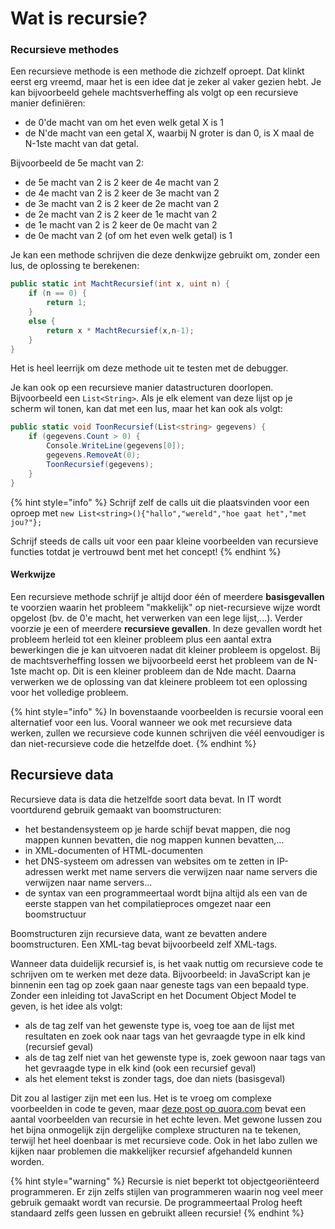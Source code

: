# Wat is recursie?

### Recursieve methodes

Een recursieve methode is een methode die zichzelf oproept. Dat klinkt eerst erg vreemd, maar het is een idee dat je zeker al vaker gezien hebt. Je kan bijvoorbeeld gehele machtsverheffing als volgt op een recursieve manier definiëren:

* de 0'de macht van om het even welk getal X is 1
* de N'de macht van een getal X, waarbij N groter is dan 0, is X maal de N-1ste macht van dat getal.

Bijvoorbeeld de 5e macht van 2:

* de 5e macht van 2 is 2 keer de 4e macht van 2
* de 4e macht van 2 is 2 keer de 3e macht van 2
* de 3e macht van 2 is 2 keer de 2e macht van 2
* de 2e macht van 2 is 2 keer de 1e macht van 2
* de 1e macht van 2 is 2 keer de 0e macht van 2
* de 0e macht van 2 \(of om het even welk getal\) is 1

Je kan een methode schrijven die deze denkwijze gebruikt om, zonder een lus, de oplossing te berekenen:

```csharp
public static int MachtRecursief(int x, uint n) {
    if (n == 0) {
        return 1;
    }
    else {
        return x * MachtRecursief(x,n-1);
    }
}
```

Het is heel leerrijk om deze methode uit te testen met de debugger.

Je kan ook op een recursieve manier datastructuren doorlopen. Bijvoorbeeld een `List<String>`. Als je elk element van deze lijst op je scherm wil tonen, kan dat met een lus, maar het kan ook als volgt:

```csharp
public static void ToonRecursief(List<string> gegevens) {
    if (gegevens.Count > 0) {
        Console.WriteLine(gegevens[0]);
        gegevens.RemoveAt(0);
        ToonRecursief(gegevens);
    }
}
```

{% hint style="info" %}
Schrijf zelf de calls uit die plaatsvinden voor een oproep met `new List<string>(){"hallo","wereld","hoe gaat het","met jou?"};`

Schrijf steeds de calls uit voor een paar kleine voorbeelden van recursieve functies totdat je vertrouwd bent met het concept!
{% endhint %}

#### Werkwijze

Een recursieve methode schrijf je altijd door één of meerdere **basisgevallen** te voorzien waarin het probleem "makkelijk" op niet-recursieve wijze wordt opgelost \(bv. de 0'e macht, het verwerken van een lege lijst,...\). Verder voorzie je een of meerdere **recursieve gevallen**. In deze gevallen wordt het probleem herleid tot een kleiner probleem plus een aantal extra bewerkingen die je kan uitvoeren nadat dit kleiner probleem is opgelost. Bij de machtsverheffing lossen we bijvoorbeeld eerst het probleem van de N-1ste macht op. Dit is een kleiner probleem dan de Nde macht. Daarna verwerken we de oplossing van dat kleinere probleem tot een oplossing voor het volledige probleem.

{% hint style="info" %}
In bovenstaande voorbeelden is recursie vooral een alternatief voor een lus. Vooral wanneer we ook met recursieve data werken, zullen we recursieve code kunnen schrijven die véél eenvoudiger is dan niet-recursieve code die hetzelfde doet.
{% endhint %}

## Recursieve data

Recursieve data is data die hetzelfde soort data bevat. In IT wordt voortdurend gebruik gemaakt van boomstructuren:

* het bestandensysteem op je harde schijf bevat mappen, die nog mappen kunnen bevatten, die nog mappen kunnen bevatten,...
* in XML-documenten of HTML-documenten
* het DNS-systeem om adressen van websites om te zetten in IP-adressen werkt met name servers die verwijzen naar name servers die verwijzen naar name servers...
* de syntax van een programmeertaal wordt bijna altijd als een van de eerste stappen van het compilatieproces omgezet naar een boomstructuur

Boomstructuren zijn recursieve data, want ze bevatten andere boomstructuren. Een XML-tag bevat bijvoorbeeld zelf XML-tags.

Wanneer data duidelijk recursief is, is het vaak nuttig om recursieve code te schrijven om te werken met deze data. Bijvoorbeeld: in JavaScript kan je binnenin een tag op zoek gaan naar geneste tags van een bepaald type. Zonder een inleiding tot JavaScript en het Document Object Model te geven, is het idee als volgt:

* als de tag zelf van het gewenste type is, voeg toe aan de lijst met resultaten en zoek ook naar tags van het gevraagde type in elk kind \(recursief geval\)
* als de tag zelf niet van het gewenste type is, zoek gewoon naar tags van het gevraagde type in elk kind \(ook een recursief geval\)
* als het element tekst is zonder tags, doe dan niets \(basisgeval\)

Dit zou al lastiger zijn met een lus. Het is te vroeg om complexe voorbeelden in code te geven, maar [deze post op quora.com](https://www.quora.com/What-are-the-best-examples-of-recursion-in-the-natural-world) bevat een aantal voorbeelden van recursie in het echte leven. Met gewone lussen zou het bijna onmogelijk zijn dergelijke complexe structuren na te tekenen, terwijl het heel doenbaar is met recursieve code. Ook in het labo zullen we kijken naar problemen die makkelijker recursief afgehandeld kunnen worden.

{% hint style="warning" %}
Recursie is niet beperkt tot objectgeoriënteerd programmeren. Er zijn zelfs stijlen van programmeren waarin nog veel meer gebruik gemaakt wordt van recursie. De programmeertaal Prolog heeft standaard zelfs geen lussen en gebruikt alleen recursie!
{% endhint %}

